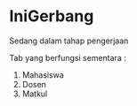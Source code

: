 # IniGerbang

Sedang dalam tahap pengerjaan

Tab yang berfungsi sementara :
1. Mahasiswa
2. Dosen
3. Matkul
